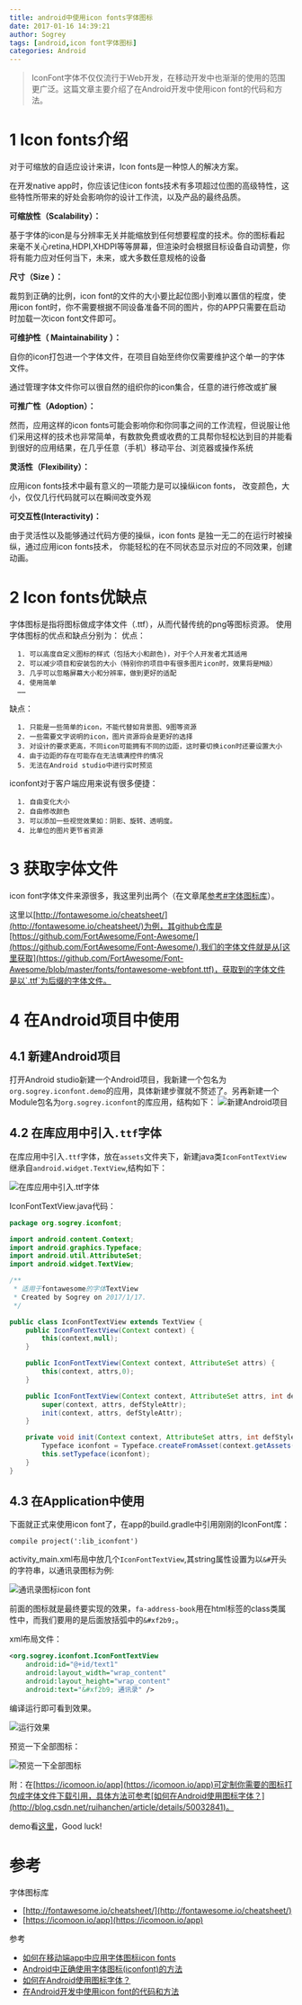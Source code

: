 ```yaml
---
title: android中使用icon fonts字体图标
date: 2017-01-16 14:39:21
author: Sogrey
tags: [android,icon font字体图标]
categories: Android
---
```


> IconFont字体不仅仅流行于Web开发，在移动开发中也渐渐的使用的范围更广泛。这篇文章主要介绍了在Android开发中使用icon font的代码和方法。

<!-- more -->
# 1 Icon fonts介绍

对于可缩放的自适应设计来讲，Icon fonts是一种惊人的解决方案。

在开发native app时，你应该记住icon fonts技术有多项超过位图的高级特性，这些特性所带来的好处会影响你的设计工作流，以及产品的最终品质。

**可缩放性（Scalability）：**

基于字体的icon是与分辨率无关并能缩放到任何想要程度的技术。你的图标看起来毫不关心retina,HDPI,XHDPI等等屏幕，但渲染时会根据目标设备自动调整，你将有能力应对任何当下，未来，或大多数任意规格的设备

**尺寸（Size ）：**

裁剪到正确的比例，icon font的文件的大小要比起位图小到难以置信的程度，使用icon font时，你不需要根据不同设备准备不同的图片，你的APP只需要在启动时加载一次icon font文件即可。

**可维护性（ Maintainability ）：**

自你的icon打包进一个字体文件，在项目自始至终你仅需要维护这个单一的字体文件。

通过管理字体文件你可以很自然的组织你的icon集合，任意的进行修改或扩展

**可推广性（Adoption）：**

然而，应用这样的icon fonts可能会影响你和你同事之间的工作流程，但说服让他们采用这样的技术也非常简单，有数款免费或收费的工具帮你轻松达到目的并能看到很好的应用结果，在几乎任意（手机）移动平台、浏览器或操作系统

**灵活性（Flexibility）：**

应用icon fonts技术中最有意义的一项能力是可以操纵icon fonts， 改变颜色，大小，仅仅几行代码就可以在瞬间改变外观

**可交互性(Interactivity)：**

由于灵活性以及能够通过代码方便的操纵，icon fonts 是独一无二的在运行时被操纵，通过应用icon fonts技术， 你能轻松的在不同状态显示对应的不同效果，创建动画。

# 2 Icon fonts优缺点

字体图标是指将图标做成字体文件（.ttf），从而代替传统的png等图标资源。
使用字体图标的优点和缺点分别为： 
优点： 

      1. 可以高度自定义图标的样式（包括大小和颜色)，对于个人开发者尤其适用 
      2. 可以减少项目和安装包的大小（特别你的项目中有很多图片icon时，效果将是M级） 
      3. 几乎可以忽略屏幕大小和分辨率，做到更好的适配
      4. 使用简单 
      …… 
缺点： 

      1. 只能是一些简单的icon，不能代替如背景图、9图等资源 
      2. 一些需要文字说明的icon，图片资源将会是更好的选择 
      3. 对设计的要求更高，不同icon可能拥有不同的边距，这时要切换icon时还要设置大小 
      4. 由于边距的存在可能存在无法填满控件的情况 
      5. 无法在Android studio中进行实时预览

iconfont对于客户端应用来说有很多便捷：

      1. 自由变化大小
      2. 自由修改颜色
      3. 可以添加一些视觉效果如：阴影、旋转、透明度。
      4. 比单位的图片更节省资源

# 3 获取字体文件
icon font字体文件来源很多，我这里列出两个（在文章尾[参考#字体图标库](#参考)）。

这里以[http://fontawesome.io/cheatsheet/](http://fontawesome.io/cheatsheet/)为例，其github仓库是[https://github.com/FortAwesome/Font-Awesome/](https://github.com/FortAwesome/Font-Awesome/),我们的字体文件就是从[这里获取](https://github.com/FortAwesome/Font-Awesome/blob/master/fonts/fontawesome-webfont.ttf)，获取到的字体文件是以`.ttf`为后缀的字体文件。

# 4 在Android项目中使用
## 4.1 新建Android项目
打开Android studio新建一个Android项目，我新建一个包名为`org.sogrey.iconfont.demo`的应用，具体新建步骤就不赘述了。另再新建一个Module包名为`org.sogrey.iconfont`的库应用，结构如下：
![新建Android项目](https://cdn.jsdelivr.net/gh/sogrey/cdn/imgs/2017-01-17_001301.jpg)

## 4.2 在库应用中引入`.ttf`字体
在库应用中引入`.ttf`字体，放在`assets`文件夹下，新建java类`IconFontTextView`继承自`android.widget.TextView`,结构如下：

![在库应用中引入`.ttf`字体](https://cdn.jsdelivr.net/gh/sogrey/cdn/imgs/2017-01-17_002541.jpg)

IconFontTextView.java代码：

```java
package org.sogrey.iconfont;

import android.content.Context;
import android.graphics.Typeface;
import android.util.AttributeSet;
import android.widget.TextView;

/**
 * 适用于fontawesome的字体TextView
 * Created by Sogrey on 2017/1/17.
 */

public class IconFontTextView extends TextView {
    public IconFontTextView(Context context) {
        this(context,null);
    }

    public IconFontTextView(Context context, AttributeSet attrs) {
        this(context, attrs,0);
    }

    public IconFontTextView(Context context, AttributeSet attrs, int defStyleAttr) {
        super(context, attrs, defStyleAttr);
        init(context, attrs, defStyleAttr);
    }

    private void init(Context context, AttributeSet attrs, int defStyleAttr) {
        Typeface iconfont = Typeface.createFromAsset(context.getAssets(), "fontawesome-webfont.ttf");
        this.setTypeface(iconfont);
    }
}
```

## 4.3 在Application中使用
下面就正式来使用icon font了，在app的build.gradle中引用刚刚的IconFont库：

	compile project(':lib_iconfont')

activity_main.xml布局中放几个`IconFontTextView`,其string属性设置为以`&#`开头的字符串，以通讯录图标为例:

![通讯录图标icon font](https://cdn.jsdelivr.net/gh/sogrey/cdn/imgs/2017-01-17_003852.jpg)

前面的图标就是最终要实现的效果，`fa-address-book`用在html标签的class类属性中，而我们要用的是后面放括弧中的`&#xf2b9;`。

xml布局文件：

```xml
<org.sogrey.iconfont.IconFontTextView
    android:id="@+id/text1"
    android:layout_width="wrap_content"
    android:layout_height="wrap_content"
    android:text="&#xf2b9; 通讯录" />
```

编译运行即可看到效果。

![运行效果](https://cdn.jsdelivr.net/gh/sogrey/cdn/imgs/2017-01-17_005941.jpg)

预览一下全部图标：

![预览一下全部图标](https://cdn.jsdelivr.net/gh/sogrey/cdn/imgs/2017-01-17_010816.jpg)

附：在[https://icomoon.io/app](https://icomoon.io/app)可定制你需要的图标打包成字体文件下载引用，具体方法可参考[如何在Android使用图标字体？](http://blog.csdn.net/ruihanchen/article/details/50032841)。

demo看[这里](https://github.com/Sogrey/IconFontTextView)，Good luck!




# 参考

字体图标库

* [http://fontawesome.io/cheatsheet/](http://fontawesome.io/cheatsheet/)
* [https://icomoon.io/app](https://icomoon.io/app)

参考

* [如何在移动端app中应用字体图标icon fonts](http://www.tuicool.com/articles/Mn2ARv)
* [Android中正确使用字体图标(iconfont)的方法](http://www.jb51.net/article/94880.htm)
* [如何在Android使用图标字体？](http://blog.csdn.net/ruihanchen/article/details/50032841)
* [在Android开发中使用icon font的代码和方法](http://www.weste.net/2013/12-13/94695.html)